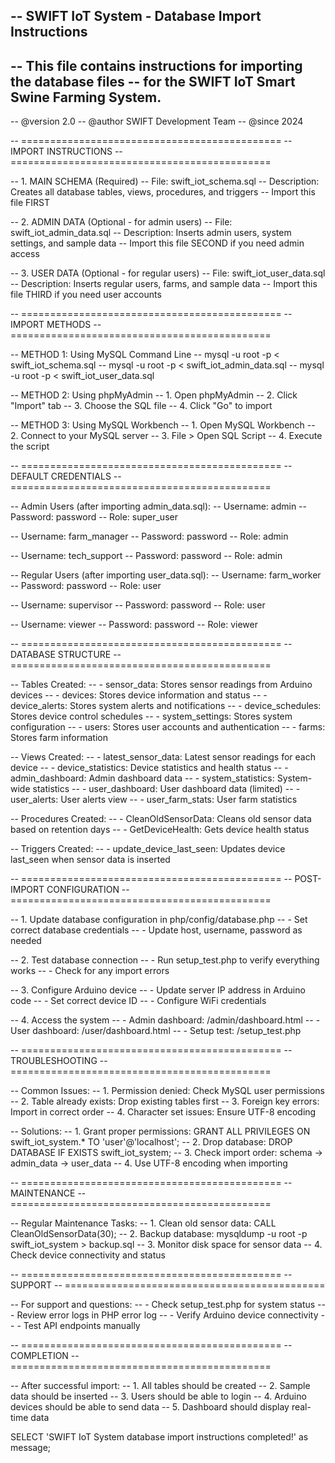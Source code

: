 -- SWIFT IoT System - Database Import Instructions
-- 
-- This file contains instructions for importing the database files
-- for the SWIFT IoT Smart Swine Farming System.
-- 
-- @version 2.0
-- @author SWIFT Development Team
-- @since 2024

-- =============================================
-- IMPORT INSTRUCTIONS
-- =============================================

-- 1. MAIN SCHEMA (Required)
--    File: swift_iot_schema.sql
--    Description: Creates all database tables, views, procedures, and triggers
--    Import this file FIRST

-- 2. ADMIN DATA (Optional - for admin users)
--    File: swift_iot_admin_data.sql
--    Description: Inserts admin users, system settings, and sample data
--    Import this file SECOND if you need admin access

-- 3. USER DATA (Optional - for regular users)
--    File: swift_iot_user_data.sql
--    Description: Inserts regular users, farms, and sample data
--    Import this file THIRD if you need user accounts

-- =============================================
-- IMPORT METHODS
-- =============================================

-- METHOD 1: Using MySQL Command Line
-- mysql -u root -p < swift_iot_schema.sql
-- mysql -u root -p < swift_iot_admin_data.sql
-- mysql -u root -p < swift_iot_user_data.sql

-- METHOD 2: Using phpMyAdmin
-- 1. Open phpMyAdmin
-- 2. Click "Import" tab
-- 3. Choose the SQL file
-- 4. Click "Go" to import

-- METHOD 3: Using MySQL Workbench
-- 1. Open MySQL Workbench
-- 2. Connect to your MySQL server
-- 3. File > Open SQL Script
-- 4. Execute the script

-- =============================================
-- DEFAULT CREDENTIALS
-- =============================================

-- Admin Users (after importing admin_data.sql):
-- Username: admin
-- Password: password
-- Role: super_user

-- Username: farm_manager
-- Password: password
-- Role: admin

-- Username: tech_support
-- Password: password
-- Role: admin

-- Regular Users (after importing user_data.sql):
-- Username: farm_worker
-- Password: password
-- Role: user

-- Username: supervisor
-- Password: password
-- Role: user

-- Username: viewer
-- Password: password
-- Role: viewer

-- =============================================
-- DATABASE STRUCTURE
-- =============================================

-- Tables Created:
-- - sensor_data: Stores sensor readings from Arduino devices
-- - devices: Stores device information and status
-- - device_alerts: Stores system alerts and notifications
-- - device_schedules: Stores device control schedules
-- - system_settings: Stores system configuration
-- - users: Stores user accounts and authentication
-- - farms: Stores farm information

-- Views Created:
-- - latest_sensor_data: Latest sensor readings for each device
-- - device_statistics: Device statistics and health status
-- - admin_dashboard: Admin dashboard data
-- - system_statistics: System-wide statistics
-- - user_dashboard: User dashboard data (limited)
-- - user_alerts: User alerts view
-- - user_farm_stats: User farm statistics

-- Procedures Created:
-- - CleanOldSensorData: Cleans old sensor data based on retention days
-- - GetDeviceHealth: Gets device health status

-- Triggers Created:
-- - update_device_last_seen: Updates device last_seen when sensor data is inserted

-- =============================================
-- POST-IMPORT CONFIGURATION
-- =============================================

-- 1. Update database configuration in php/config/database.php
--    - Set correct database credentials
--    - Update host, username, password as needed

-- 2. Test database connection
--    - Run setup_test.php to verify everything works
--    - Check for any import errors

-- 3. Configure Arduino device
--    - Update server IP address in Arduino code
--    - Set correct device ID
--    - Configure WiFi credentials

-- 4. Access the system
--    - Admin dashboard: /admin/dashboard.html
--    - User dashboard: /user/dashboard.html
--    - Setup test: /setup_test.php

-- =============================================
-- TROUBLESHOOTING
-- =============================================

-- Common Issues:
-- 1. Permission denied: Check MySQL user permissions
-- 2. Table already exists: Drop existing tables first
-- 3. Foreign key errors: Import in correct order
-- 4. Character set issues: Ensure UTF-8 encoding

-- Solutions:
-- 1. Grant proper permissions: GRANT ALL PRIVILEGES ON swift_iot_system.* TO 'user'@'localhost';
-- 2. Drop database: DROP DATABASE IF EXISTS swift_iot_system;
-- 3. Check import order: schema -> admin_data -> user_data
-- 4. Use UTF-8 encoding when importing

-- =============================================
-- MAINTENANCE
-- =============================================

-- Regular Maintenance Tasks:
-- 1. Clean old sensor data: CALL CleanOldSensorData(30);
-- 2. Backup database: mysqldump -u root -p swift_iot_system > backup.sql
-- 3. Monitor disk space for sensor data
-- 4. Check device connectivity and status

-- =============================================
-- SUPPORT
-- =============================================

-- For support and questions:
-- - Check setup_test.php for system status
-- - Review error logs in PHP error log
-- - Verify Arduino device connectivity
-- - Test API endpoints manually

-- =============================================
-- COMPLETION
-- =============================================

-- After successful import:
-- 1. All tables should be created
-- 2. Sample data should be inserted
-- 3. Users should be able to login
-- 4. Arduino devices should be able to send data
-- 5. Dashboard should display real-time data

SELECT 'SWIFT IoT System database import instructions completed!' as message;
